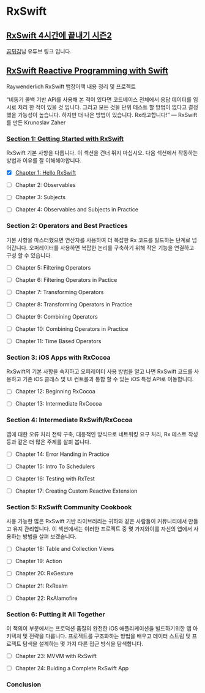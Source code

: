 # RxSwift

## [RxSwift 4시간에 끝내기 시즌2](https://www.youtube.com/playlist?list=PL03rJBlpwTaBrhux_C8RmtWDI_kZSLvdQ)
[곰튀김](https://www.youtube.com/channel/UCsrPur3UrxuwGmT1Jq6tkQw)님 유튜브 링크 입니다.

## [RxSwift Reactive Programming with Swift](https://github.com/jaehui327/RxSwift/tree/main/RxSwift%20Reactive%20Programming%20with%20Swift#rxswift-reactive-programming-with-swift)
Raywenderlich RxSwift 뱀장어책 내용 정리 및 프로젝트


“비동기 콜백 기반 API를 사용해 본 적이 있다면 코드베이스 전체에서 응답 데이터를 임시로 처리 한 적이 있을 것 입니다. 그리고 모든 것을 단위 테스트 할 방법이 없다고 결정했을 가능성이 높습니다. 하지만 더 나은 방법이 있습니다. Rx라고합니다!”
— RxSwift를 만든 Krunoslav Zaher

### [Section 1: Getting Started with RxSwift](https://github.com/jaehui327/RxSwift/tree/main/RxSwift%20Reactive%20Programming%20with%20Swift/Section%201%20-%20Getting%20Started%20with%20RxSwift#section-1-getting-started-with-rxswift)

RxSwift 기본 사항을 다룹니다. 이 섹션을 건너 뛰지 마십시오. 다음 섹션에서 작동하는 방법과 이유를 잘 이해해야합니다.

- [x]  [Chapter 1: Hello RxSwift](https://github.com/jaehui327/RxSwift/tree/main/RxSwift%20Reactive%20Programming%20with%20Swift/Section%201%20-%20Getting%20Started%20with%20RxSwift/Chatper%201%20-%20Hello%20RxSwift#chapter-1-hello-rxswift)


- [ ] Chapter 2: Observables


- [ ] Chapter 3: Subjects


- [ ] Chapter 4: Observables and Subjects in Practice



### Section 2: Operators and Best Practices

기본 사항을 마스터했으면 연산자를 사용하여 더 복잡한 Rx 코드를 빌드하는 단계로 넘어갑니다. 오퍼레이터를 사용하면 복잡한 논리를 구축하기 위해 작은 기능을 연결하고 구성 할 수 있습니다.


- [ ] Chapter 5: Filtering Operators


- [ ] Chapter 6: Filtering Operators in Pactice


- [ ] Chapter 7: Transforming Operators


- [ ] Chapter 8: Transforming Operators in Practice


- [ ] Chapter 9: Combining Operators


- [ ] Chapter 10: Combining Operators in Practice


- [ ] Chapter 11: Time Based Operators




### Section 3: iOS Apps with RxCocoa

RxSwift의 기본 사항을 숙지하고 오퍼레이터 사용 방법을 알고 나면 RxSwift 코드를 사용하고 기존 iOS 클래스 및 UI 컨트롤과 통합 할 수 있는 iOS 특정 API로 이동합니다.


- [ ] Chapter 12: Beginning RxCocoa


- [ ] Chapter 13: Intermediate RxCocoa




### Section 4: Intermediate RxSwift/RxCocoa

앱에 대한 오류 처리 전략 구축, 대응적인 방식으로 네트워킹 요구 처리, Rx 테스트 작성 등과 같은 더 많은 주제를 살펴 봅니다.


- [ ] Chapter 14: Error Handing in Practice


- [ ] Chapter 15: Intro To Schedulers


- [ ] Chapter 16: Testing with RxTest


- [ ] Chapter 17: Creating Custom Reactive Extension




### Section 5: RxSwift Community Cookbook

사용 가능한 많은 RxSwift 기반 라이브러리는 귀하와 같은 사람들이 커뮤니티에서 만들고 유지 관리합니다. 이 섹션에서는 이러한 프로젝트 중 몇 가지와이를 자신의 앱에서 사용하는 방법을 살펴 보겠습니다.

- [ ] Chapter 18: Table and Collection Views


- [ ] Chapter 19: Action


- [ ] Chapter 20: RxGesture


- [ ] Chapter 21: RxRealm


- [ ] Chapter 22: RxAlamofire




### Section 6: Putting it All Together

이 책의이 부분에서는 프로덕션 품질의 완전한 iOS 애플리케이션을 빌드하기위한 앱 아키텍처 및 전략을 다룹니다. 프로젝트를 구조화하는 방법을 배우고 데이터 스트림 및 프로젝트 탐색을 설계하는 몇 가지 다른 접근 방식을 탐색합니다.

- [ ] Chapter 23: MVVM with RxSwift


- [ ] Chapter 24: Bulding a Complete RxSwift App



### Conclusion


